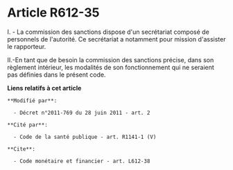 # Article R612-35

I. - La commission des sanctions dispose d'un secrétariat composé de personnels de l'autorité. Ce secrétariat a notamment
pour mission d'assister le rapporteur. 

II.-En tant que de besoin la commission des sanctions précise, dans son règlement intérieur, les modalités de son
fonctionnement qui ne seraient pas définies dans le présent code.

**Liens relatifs à cet article**

	**Modifié par**:

	  - Décret n°2011-769 du 28 juin 2011 - art. 2

	**Cité par**:

	  - Code de la santé publique - art. R1141-1 (V)

	**Cite**:

	  - Code monétaire et financier - art. L612-38
